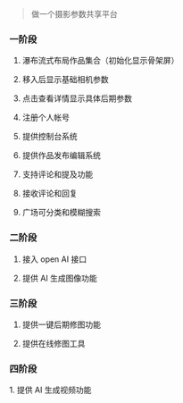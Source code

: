 > 做一个摄影参数共享平台

<h3>一阶段</h3>

1. 瀑布流式布局作品集合（初始化显示骨架屏）

2. 移入后显示基础相机参数

3. 点击查看详情显示具体后期参数  

4. 注册个人帐号  

5. 提供控制台系统  

6. 提供作品发布编辑系统  

7. 支持评论和提及功能  

8. 接收评论和回复

9. 广场可分类和模糊搜索

<h3>二阶段</h3>

1. 接入 open AI 接口  

2. 提供 AI 生成图像功能

<h3>三阶段</h3>

1. 提供一键后期修图功能  

2. 提供在线修图工具

<h3>四阶段</h3>
1. 提供 AI 生成视频功能
